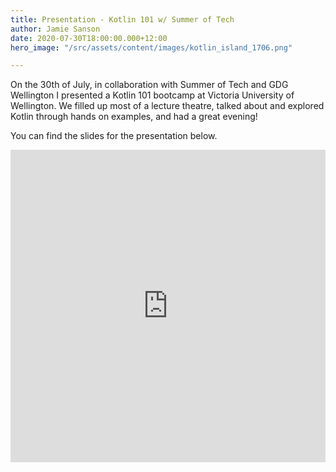 ```yaml
---
title: Presentation - Kotlin 101 w/ Summer of Tech
author: Jamie Sanson
date: 2020-07-30T18:00:00.000+12:00
hero_image: "/src/assets/content/images/kotlin_island_1706.png"

---
```

On the 30th of July, in collaboration with Summer of Tech and GDG Wellington I presented a Kotlin 101 bootcamp at Victoria University of Wellington. We filled up most of a lecture theatre, talked about and explored Kotlin through hands on examples, and had a great evening!

You can find the slides for the presentation below.

<iframe src="https://www.icloud.com/keynote/032ENNyi4PWLrjc8oUUJkZmNQ?embed=true" style="width:100%; height:500px;" frameborder="0" allowfullscreen="1" referrer="no-referrer"></iframe>